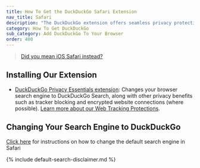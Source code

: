 ```yaml
---
title: How To Get the DuckDuckGo Safari Extension
nav_title: Safari
description: "The DuckDuckGo extension offers seamless privacy protection for your browser: tracker blocking, cookie protection, private search, email protection, and more."
category: How To Get DuckDuckGo
sub_category: Add DuckDuckGo To Your Browser
order: 400
---
```


> <a class="button" href="{{ site.baseurl }}/mobile/safari-ios">Did you mean iOS Safari instead?</a>

## Installing Our Extension

-   [DuckDuckGo Privacy Essentials extension](https://apps.apple.com/us/app/duckduckgo-privacy-for-safari/id1482920575): Changes your browser search engine to DuckDuckGo Search, along with other privacy benefits such as tracker blocking and encrypted website connections (where possible). <a href="{{ site.baseurl }}/privacy/web-tracking-protections/">Learn more about our Web Tracking Protections</a>.

## Changing Your Search Engine to DuckDuckGo

[Click here](https://support.apple.com/en-ca/guide/safari/sfria1042d31/mac) for instructions on how to change the default search engine in Safari

{% include default-search-disclaimer.md %}
